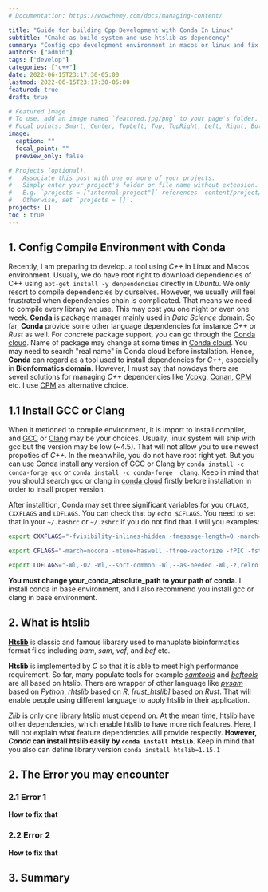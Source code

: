 ```yaml
---
# Documentation: https://wowchemy.com/docs/managing-content/

title: "Guide for building Cpp Development with Conda In Linux"
subtitle: "Cmake as build system and use htslib as dependency"
summary: "Config cpp development environment in macos or linux and fix dependencies for htslib"
authors: ["admin"]
tags: ["develop"]
categories: ["c++"]
date: 2022-06-15T23:17:30-05:00
lastmod: 2022-06-15T23:17:30-05:00
featured: true
draft: true

# Featured image
# To use, add an image named `featured.jpg/png` to your page's folder.
# Focal points: Smart, Center, TopLeft, Top, TopRight, Left, Right, BottomLeft, Bottom, BottomRight.
image:
  caption: ""
  focal_point: ""
  preview_only: false

# Projects (optional).
#   Associate this post with one or more of your projects.
#   Simply enter your project's folder or file name without extension.
#   E.g. `projects = ["internal-project"]` references `content/project/deep-learning/index.md`.
#   Otherwise, set `projects = []`.
projects: []
toc : true
---
```


## 1. Config Compile Environment with Conda



Recently, I am preparing to develop. a tool using _C++_ in Linux and Macos environment. Usually, we do have root right to download dependencies of C++ using  `apt-get install -y denpendencies` directly in _Ubuntu_. We only resort to compile dependencies by ourselves. However, we usually will feel frustrated when dependencies chain is complicated. That means we need to compile every library we use. This may cost you one night or even one week. __[Conda]__ is package manager mainly used in _Data Science_ domain. So far, __Conda__ provide some other language dependencies for instance _C++_ or _Rust_ as well. For concrete package support, you can go through the [Conda cloud]. Name of package may change at some times in [Conda cloud]. You may need to search "real name" in Conda cloud before installation. Hence, __Conda__ can regard as a tool used to install dependencies for _C++_, especially in __Bionformatics domain__. However, I must say that nowdays there are severl solutions for managing _C++_ dependencies like [Vcpkg], [Conan], [CPM] etc. I use [CPM] as alternative choice. 



## 1.1 Install GCC or Clang



When it metioned to compile environment, it is import to install compiler, and [GCC] or [Clang] may be your choices. Usually, linux system will ship with gcc but the version may be low (~4.5). That will not allow you to use newest propoties of _C++_. In the meanwhile, you do not have root right yet. But you can use Conda install any version of GCC or Clang by `conda install -c conda-forge gcc` or `conda install -c conda-forge  clang`. Keep in mind that you should search gcc or clang in [conda cloud] firstly before installation in order to insall proper version. 



After installtion, Conda may set three significant variables for you `CFLAGS`, `CXXFLAGS` and `LDFLAGS`. You can check that by `echo $CFLAGS`. You need to set that in your `~/.bashrc` or `~/.zshrc` if you do not find that. I will you examples:



```bash
export CXXFLAGS="-fvisibility-inlines-hidden -fmessage-length=0 -march=nocona -mtune=haswell -ftree-vectorize -fPIC -fstack-protector-strong -fno-plt -O2 -ffunction-sections -pipe -isystem /your_conda_absolute_path/miniconda3/include"

export CFLAGS="-march=nocona -mtune=haswell -ftree-vectorize -fPIC -fstack-protector-strong -fno-plt -O2 -ffunction-sections -pipe -isystem /your_conda_absolute_path/include"

export LDFLAGS="-Wl,-O2 -Wl,--sort-common -Wl,--as-needed -Wl,-z,relro -Wl,-z,now -Wl,--disable-new-dtags -Wl,--gc-sections -Wl,--allow-shlib-undefined -Wl,-rpath,/your_conda_absolute_path/miniconda3/lib -Wl,-rpath-link,/your_conda_absolute_path/miniconda3/lib -L/your_conda_absolute_path/miniconda3/lib" 

```

__You must change your_conda_absolute_path to your path of conda__. I install conda in base environment, and I also recommend you install gcc or clang in base environment. 



## 2. What is htslib



__[Htslib]__ is classic and famous libarary used to manuplate bioinformatics format files including _bam_, _sam_, _vcf_, and _bcf_ etc. 

__Htslib__ is implemented by _C_ so that it is able to meet high performance requirement. So far, many populate tools for example _[samtools]_ and _[bcftools]_  are all based on htslib. There are wrapper of other language like _[pysam]_ based on _Python_, _[rhtslib]_ based on _R_, _[rust_htslib]_ based on _Rust_. That will enable people using different language to apply htslib in their application. 



_[Zlib]_ is only one library htslib must depend on. At the mean time, htslib have other dependencies, which enable htslib to have more rich features. Here, I will not explain what feature dependencies will provide respectly. __However, _Conda_ can install htslib easily by `conda install htslib`__. Keep in mind that you also can define library version `conda install htslib=1.15.1` 







## 2. The Error you may encounter



### 2.1 Error 1



**How to fix that**



### 2.2 Error 2 



**How to fix that**





## 3. Summary 







<!---link---> 

[conda]: https://docs.conda.io/en/latest/
[vcpkg]: https://vcpkg.io/en/index.html
[conan]: https://conan.io/
[cpm]: https://github.com/cpm-cmake/CPM.cmake
[htslib]: https://github.com/samtools/htslib
[rsut_htslib]:https://docs.rs/rust-htslib/latest/rust_htslib/
[samtools]: http://www.htslib.org/
[bcftools]:http://samtools.github.io/bcftools/bcftools.html
[pysam]: https://github.com/pysam-developers/pysam
[rhtslib]: https://bioconductor.org/packages/release/bioc/html/Rhtslib.html
[zlib]: https://zlib.net/
[conda cloud]: https://anaconda.org/
[gcc]: https://gcc.gnu.org/
[clang]: https://clang.llvm.org/







